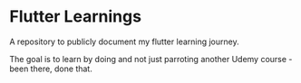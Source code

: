 # Flutter Learnings

A repository to publicly document my flutter learning journey.

The goal is to learn by doing and not just parroting another Udemy course - been there, done that.
